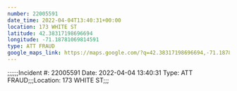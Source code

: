 ```yaml
---
number: 22005591
date_time: 2022-04-04T13:40:31+00:00
location: 173 WHITE ST
latitude: 42.38317198696694
longitude: -71.18781069814591
type: ATT FRAUD
google_maps_link: https://maps.google.com/?q=42.38317198696694,-71.18781069814591
---
```


;;;;;;Incident #: 22005591  Date: 2022-04-04 13:40:31   Type: ATT FRAUD;;;Location: 173 WHITE ST;;;
